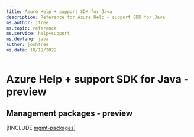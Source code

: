 ```yaml
---
title: Azure Help + support SDK for Java
description: Reference for Azure Help + support SDK for Java
ms.author: jfree
ms.topic: reference
ms.service: help+support
ms.devlang: java
author: joshfree
ms.data: 10/19/2022
---
```

# Azure Help + support SDK for Java - preview

## Management packages - preview
[!INCLUDE [mgmt-packages](help-+-support-mgmt-index.md)]